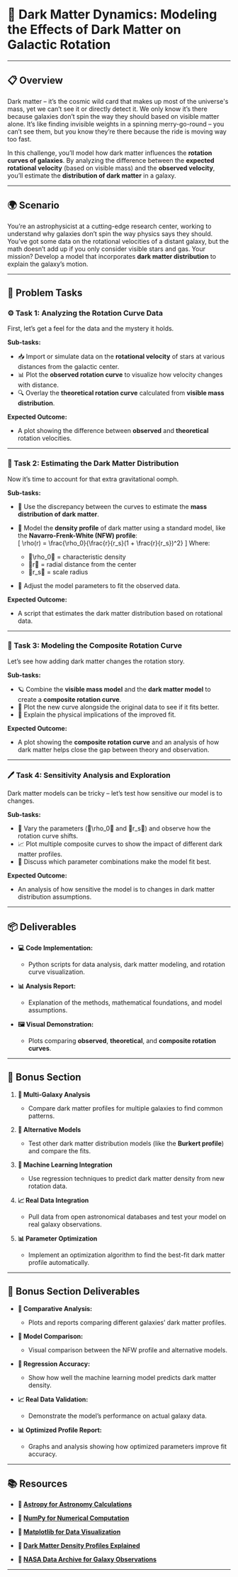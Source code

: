 # 🌌 Dark Matter Dynamics: Modeling the Effects of Dark Matter on Galactic Rotation

---

## 📋 Overview
Dark matter – it’s the cosmic wild card that makes up most of the universe's mass, yet we can’t see it or directly detect it. We only know it’s there because galaxies don’t spin the way they should based on visible matter alone. It’s like finding invisible weights in a spinning merry-go-round – you can’t see them, but you know they’re there because the ride is moving way too fast. 

In this challenge, you’ll model how dark matter influences the **rotation curves of galaxies**. By analyzing the difference between the **expected rotational velocity** (based on visible mass) and the **observed velocity**, you’ll estimate the **distribution of dark matter** in a galaxy. 

---

## 🌍 Scenario
You’re an astrophysicist at a cutting-edge research center, working to understand why galaxies don’t spin the way physics says they should. You’ve got some data on the rotational velocities of a distant galaxy, but the math doesn’t add up if you only consider visible stars and gas. Your mission? Develop a model that incorporates **dark matter distribution** to explain the galaxy’s motion. 

---

## 📝 Problem Tasks

### ⚙️ Task 1: Analyzing the Rotation Curve Data
First, let’s get a feel for the data and the mystery it holds.

**Sub-tasks:**
- 📥 Import or simulate data on the **rotational velocity** of stars at various distances from the galactic center. 
- 📊 Plot the **observed rotation curve** to visualize how velocity changes with distance. 
- 🔍 Overlay the **theoretical rotation curve** calculated from **visible mass distribution**. 

**Expected Outcome:**
- A plot showing the difference between **observed** and **theoretical** rotation velocities. 

---

### 🔬 Task 2: Estimating the Dark Matter Distribution
Now it’s time to account for that extra gravitational oomph. 

**Sub-tasks:**
- 🌟 Use the discrepancy between the curves to estimate the **mass distribution of dark matter**. 
- 📏 Model the **density profile** of dark matter using a standard model, like the **Navarro-Frenk-White (NFW) profile**:  
\[
  \rho(r) = \frac{\rho_0}{\frac{r}{r_s}(1 + \frac{r}{r_s})^2}
\]
  Where:  
  - \rho_0 = characteristic density  
  - r = radial distance from the center  
  - r_s = scale radius  

- 🔄 Adjust the model parameters to fit the observed data.

**Expected Outcome:**
- A script that estimates the dark matter distribution based on rotational data.

---

### 🔧 Task 3: Modeling the Composite Rotation Curve
Let’s see how adding dark matter changes the rotation story. 

**Sub-tasks:**
- 🪐 Combine the **visible mass model** and the **dark matter model** to create a **composite rotation curve**.  
- 🌌 Plot the new curve alongside the original data to see if it fits better. 
- 📝 Explain the physical implications of the improved fit. 

**Expected Outcome:**
- A plot showing the **composite rotation curve** and an analysis of how dark matter helps close the gap between theory and observation.

---

### 🖊️ Task 4: Sensitivity Analysis and Exploration
Dark matter models can be tricky – let’s test how sensitive our model is to changes. 

**Sub-tasks:**
- 🔄 Vary the parameters (\rho_0 and r_s) and observe how the rotation curve shifts. 
- 📈 Plot multiple composite curves to show the impact of different dark matter profiles. 
- 📝 Discuss which parameter combinations make the model fit best. 

**Expected Outcome:**
- An analysis of how sensitive the model is to changes in dark matter distribution assumptions. 

---

## 📦 Deliverables
- **💻 Code Implementation:**
  - Python scripts for data analysis, dark matter modeling, and rotation curve visualization. 

- **📊 Analysis Report:**
  - Explanation of the methods, mathematical foundations, and model assumptions. 

- **🖼️ Visual Demonstration:**
  - Plots comparing **observed**, **theoretical**, and **composite rotation curves**. 

---

## 🎁 Bonus Section
1. **🌠 Multi-Galaxy Analysis**
   - Compare dark matter profiles for multiple galaxies to find common patterns. 

2. **🔄 Alternative Models**
   - Test other dark matter distribution models (like the **Burkert profile**) and compare the fits. 

3. **🧠 Machine Learning Integration**
   - Use regression techniques to predict dark matter density from new rotation data. 

4. **📈 Real Data Integration**
   - Pull data from open astronomical databases and test your model on real galaxy observations. 

5. **📊 Parameter Optimization**
   - Implement an optimization algorithm to find the best-fit dark matter profile automatically. 

---

## 🏅 Bonus Section Deliverables
- **🌠 Comparative Analysis:**
  - Plots and reports comparing different galaxies’ dark matter profiles. 

- **🔄 Model Comparison:**
  - Visual comparison between the NFW profile and alternative models. 

- **🧠 Regression Accuracy:**
  - Show how well the machine learning model predicts dark matter density. 

- **📈 Real Data Validation:**
  - Demonstrate the model’s performance on actual galaxy data. 

- **📊 Optimized Profile Report:**
  - Graphs and analysis showing how optimized parameters improve fit accuracy. 

---

## 📚 Resources

- **🔗 [Astropy for Astronomy Calculations](https://www.astropy.org/)**  

- **🔗 [NumPy for Numerical Computation](https://numpy.org/)**  

- **🔗 [Matplotlib for Data Visualization](https://matplotlib.org/)**  

- **🔗 [Dark Matter Density Profiles Explained](https://arxiv.org/)**  

- **🔗 [NASA Data Archive for Galaxy Observations](https://archive.stsci.edu/)**

---
